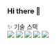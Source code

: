 ### Hi there 👋

<!--
**likelasttime/likelasttime** is a ✨ _special_ ✨ repository because its `README.md` (this file) appears on your GitHub profile.

Here are some ideas to get you started:

- 🔭 I’m currently working on ...
- 🌱 I’m currently learning ...
- 👯 I’m looking to collaborate on ...
- 🤔 I’m looking for help with ...
- 💬 Ask me about ...
- 📫 How to reach me: ...
- 😄 Pronouns: ...
- ⚡ Fun fact: ...
-->

✨ 기술 스택<br>
<img src="https://img.shields.io/badge/Java-3766AB?style=flat-square&logo=Java&logoColor=white">
<img src="https://img.shields.io/badge/Python-0000FF?style=flat-square&logo=Python&logoColor=white">
<img src="https://img.shields.io/badge/Spring-green?style=flat-square&logo=Spring">
<img src="https://img.shields.io/badge/JPA-0B3B17?style=flat-square">
<img src="https://img.shields.io/badge/MySQL-FF8000?style=flat-square&logo=MySQL">



